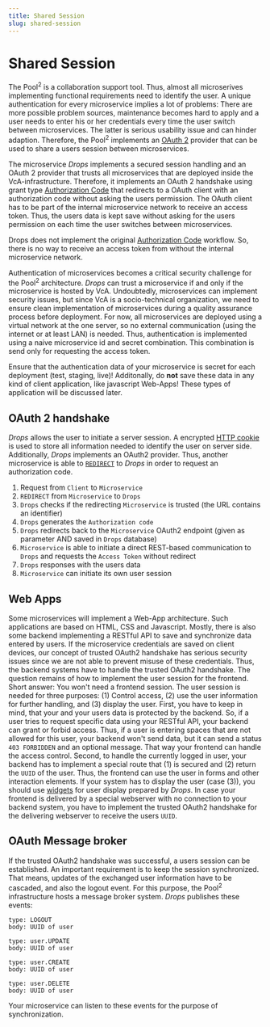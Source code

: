 ```yaml
---
title: Shared Session
slug: shared-session
---
```

# Shared Session
The Pool<sup>2</sup> is a collaboration support tool. Thus, almost all microserives implementing functional requirements need to identify the user. A unique authentication for every microservice implies a lot of problems: There are more possible problem sources, maintenance becomes hard to apply and a user needs to enter his or her credentials every time the user switch between microservices. The latter is serious usability issue and can hinder adaption. Therefore, the Pool<sup>2</sup> implements an [OAuth 2](https://oauth.net/2/?target=_blank) provider that can be used to share a users session between microservices.

The microservice _Drops_ implements a secured session handling and an OAuth 2 provider that trusts all microservices that are deployed inside the VcA-infrastructure. Therefore, it implements an OAuth 2 handshake using grant type [Authorization Code](https://oauth.net/2/grant-types/authorization-code/?target=_blank) that redirects to a OAuth client with an authorization code without asking the users permission. The OAuth client has to be part of the internal microservice network to receive an access token. Thus, the users data is kept save without asking for the users permission on each time the user switches between microservices.

Drops does not implement the original [Authorization Code](https://oauth.net/2/grant-types/authorization-code/?target=_blank) workflow. So, there is no way to receive an access token from without the internal microservice network.

Authentication of microservices becomes a critical security challenge for the Pool<sup>2</sup> architecture. _Drops_ can trust a microservice if and only if the microservice is hosted by VcA. Undoubtedly, microservices can implement security issues, but since VcA is a socio-technical organization, we need to ensure clean implementation of microservices during a quality assurance process before deployment. For now, all microservices are deployed using a virtual network at the one server, so no external communication (using the internet or at least LAN) is needed. Thus, authentication is implemented using a naive microservice id and secret combination. This combination is send only for requesting the access token.

Ensure that the authentication data of your microservice is secret for each deployment (test, staging, live)! Additonally, do **not** save these data in any kind of client application, like javascript Web-Apps! These types of application will be discussed later.

## OAuth 2 handshake
_Drops_ allows the user to initiate a server session. A encrypted [HTTP cookie](https://developer.mozilla.org/en-US/docs/Web/HTTP/Cookies?target=_blank) is used to store all information needed to identify the user on server side. Additionally, _Drops_ implements an OAuth2 provider. Thus, another microservice is able to [`REDIRECT`](https://developer.mozilla.org/en-US/docs/Web/HTTP/Redirections?target=_blank) to _Drops_ in order to request an authorization code.

1.	Request from `Client` to `Microservice`
2.	`REDIRECT` from `Microservice` to `Drops`
3.	`Drops` checks if the redirecting `Microservice` is trusted (the URL contains an identifier)
4.	`Drops` generates the `Authorization code`
5.	`Drops` redirects back to the `Microservice` OAuth2 endpoint (given as parameter AND saved in `Drops` database)
6.	`Microservice` is able to initiate a direct REST-based communication to `Drops` and requests the `Access Token` without redirect
7.	`Drops` responses with the users data
8.	`Microservice` can initiate its own user session


## Web Apps
Some microservices will implement a Web-App architecture. Such applications are based on HTML, CSS and Javascript. Mostly, there is also some backend implementing a RESTful API to save and synchronize data entered by users. If the microservice credentials are saved on client devices, our concept of trusted OAuth2 handshake has serious security issues since we are not able to prevent misuse of these credentials. Thus, the backend systems have to handle the trusted OAuth2 handshake. The question remains of how to implement the user session for the frontend. Short answer: You won't need a frontend session. The user session is needed for three purposes: (1) Control access, (2) use the user information for further handling, and (3) display the user. First, you have to keep in mind, that your and your users data is protected by the backend. So, if a user tries to request specific data using your RESTful API, your backend can grant or forbid access. Thus, if a user is entering spaces that are not allowed for this user, your backend won't send data, but it can send a status `403 FORBIDDEN` and an optional message. That way your frontend can handle the access control. Second, to handle the currently logged in user, your backend has to implement a special route that (1) is secured and (2) return the `UUID` of the user. Thus, the frontend can use the user in forms and other interaction elements. If your system has to display the user (case (3)), you should use [widgets](../dUIfc#widgets) for user display prepared by _Drops_. In case your frontend is delivered by a special webserver with no connection to your backend system, you have to implement the trusted OAuth2 handshake for the delivering webserver to receive the users `UUID`.

## OAuth Message broker
If the trusted OAuth2 handshake was successful, a users session can be established. An important requirement is to keep the session synchronized. That means, updates of the exchanged user information have to be cascaded, and also the logout event. For this purpose, the Pool<sup>2</sup> infrastructure hosts a message broker system. _Drops_ publishes these events:

```
type: LOGOUT
body: UUID of user
```
```
type: user.UPDATE
body: UUID of user
```
```
type: user.CREATE
body: UUID of user
```
```
type: user.DELETE
body: UUID of user
```
Your microservice can listen to these events for the purpose of synchronization.
